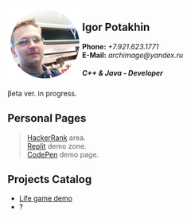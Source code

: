 <img src="2022-09-14_11-15-31.png" align="left" width="150" height="150">

<h2>Igor Potakhin</h2>
<strong>Phone:</strong> <em>+7.921.623.1771</em><br>
<strong>E-Mail:</strong> <em>archimage@yandex.ru</em>
<h5>C++ & Java - Developer</h5>

βeta ver. in progress.<br>


## Personal Pages

> [HackerRank](https://www.hackerrank.com/archimage) area.<br>
> [Replit](https://replit.com/@archimage) demo zone.<br>
> [CodePen](https://codepen.io/archimage_wiz) demo page.<br>

## Projects Catalog

+ [Life game demo](https://replit.com/@archimage/CPPCurs1Life)
+ ?

